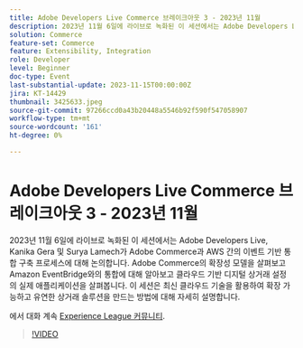 ```yaml
---
title: Adobe Developers Live Commerce 브레이크아웃 3 - 2023년 11월
description: 2023년 11월 6일에 라이브로 녹화된 이 세션에서는 Adobe Developers Live, Kanika Gera 및 Surya Lamech가 Adobe Commerce과 AWS 간의 이벤트 기반 통합 구축 프로세스에 대해 논의합니다. Adobe Commerce의 확장성 모델을 살펴보고 Amazon EventBridge와의 통합에 대해 알아보고 클라우드 기반 디지털 상거래 설정의 실제 애플리케이션을 살펴봅니다. 이 세션은 최신 클라우드 기술을 활용하여 확장 가능하고 유연한 상거래 솔루션을 만드는 방법에 대해 자세히 설명합니다.
solution: Commerce
feature-set: Commerce
feature: Extensibility, Integration
role: Developer
level: Beginner
doc-type: Event
last-substantial-update: 2023-11-15T00:00:00Z
jira: KT-14429
thumbnail: 3425633.jpeg
source-git-commit: 97266ccd0a43b20448a5546b92f590f547058907
workflow-type: tm+mt
source-wordcount: '161'
ht-degree: 0%

---
```



# Adobe Developers Live Commerce 브레이크아웃 3 - 2023년 11월

2023년 11월 6일에 라이브로 녹화된 이 세션에서는 Adobe Developers Live, Kanika Gera 및 Surya Lamech가 Adobe Commerce과 AWS 간의 이벤트 기반 통합 구축 프로세스에 대해 논의합니다. Adobe Commerce의 확장성 모델을 살펴보고 Amazon EventBridge와의 통합에 대해 알아보고 클라우드 기반 디지털 상거래 설정의 실제 애플리케이션을 살펴봅니다. 이 세션은 최신 클라우드 기술을 활용하여 확장 가능하고 유연한 상거래 솔루션을 만드는 방법에 대해 자세히 설명합니다.

에서 대화 계속 [Experience League 커뮤니티](https://adobe.ly/3ts1NW5).

>[!VIDEO](https://video.tv.adobe.com/v/3425633/?learn=on)